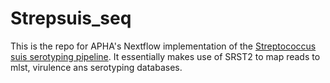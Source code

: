 # Strepsuis_seq

This is the repo for APHA's Nextflow implementation of the [Streptococcus suis serotyping pipeline](https://github.com/streplab/SsuisSerotyping_pipeline).  It essentially makes use of SRST2 to map reads to mlst, virulence ans serotyping databases.
